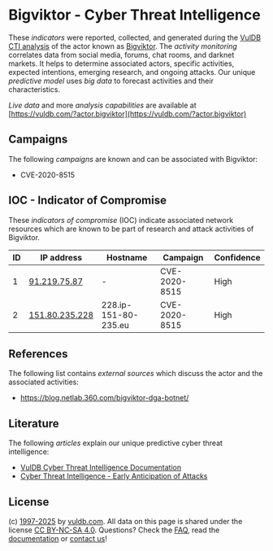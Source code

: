 # Bigviktor - Cyber Threat Intelligence

These _indicators_ were reported, collected, and generated during the [VulDB CTI analysis](https://vuldb.com/?kb.cti) of the actor known as [Bigviktor](https://vuldb.com/?actor.bigviktor). The _activity monitoring_ correlates data from social media, forums, chat rooms, and darknet markets. It helps to determine associated actors, specific activities, expected intentions, emerging research, and ongoing attacks. Our unique _predictive model_ uses _big data_ to forecast activities and their characteristics.

_Live data_ and more _analysis capabilities_ are available at [https://vuldb.com/?actor.bigviktor](https://vuldb.com/?actor.bigviktor)

## Campaigns

The following _campaigns_ are known and can be associated with Bigviktor:

* CVE-2020-8515

## IOC - Indicator of Compromise

These _indicators of compromise_ (IOC) indicate associated network resources which are known to be part of research and attack activities of Bigviktor.

ID | IP address | Hostname | Campaign | Confidence
-- | ---------- | -------- | -------- | ----------
1 | [91.219.75.87](https://vuldb.com/?ip.91.219.75.87) | - | CVE-2020-8515 | High
2 | [151.80.235.228](https://vuldb.com/?ip.151.80.235.228) | 228.ip-151-80-235.eu | CVE-2020-8515 | High

## References

The following list contains _external sources_ which discuss the actor and the associated activities:

* https://blog.netlab.360.com/bigviktor-dga-botnet/

## Literature

The following _articles_ explain our unique predictive cyber threat intelligence:

* [VulDB Cyber Threat Intelligence Documentation](https://vuldb.com/?kb.cti)
* [Cyber Threat Intelligence - Early Anticipation of Attacks](https://www.scip.ch/en/?labs.20201022)

## License

(c) [1997-2025](https://vuldb.com/?kb.changelog) by [vuldb.com](https://vuldb.com/?kb.about). All data on this page is shared under the license [CC BY-NC-SA 4.0](https://creativecommons.org/licenses/by-nc-sa/4.0/). Questions? Check the [FAQ](https://vuldb.com/?kb.faq), read the [documentation](https://vuldb.com/?kb) or [contact us](https://vuldb.com/?contact)!

